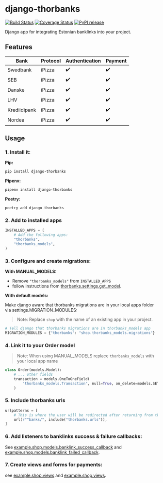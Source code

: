 # django-thorbanks

[![Build Status](https://travis-ci.org/thorgate/django-thorbanks.svg?branch=master)](https://travis-ci.org/thorgate/django-thorbanks)
[![Coverage Status](https://coveralls.io/repos/github/thorgate/django-thorbanks/badge.svg?branch=master)](https://coveralls.io/github/thorgate/django-thorbanks?branch=master)
[![PyPI release](https://badge.fury.io/py/django-thorbanks.png)](https://badge.fury.io/py/django-thorbanks)


Django app for integrating Estonian banklinks into your project.

## Features

Bank            | Protocol    | Authentication      | Payment
--------------- | ----------- | ------------------- | -------
Swedbank        | iPizza      | :heavy_check_mark:  | :heavy_check_mark:
SEB             | iPizza      | :heavy_check_mark:  | :heavy_check_mark:
Danske          | iPizza      | :heavy_check_mark:  | :heavy_check_mark:
LHV             | iPizza      | :heavy_check_mark:  | :heavy_check_mark:
Krediidipank    | iPizza      | :heavy_check_mark:  | :heavy_check_mark:
Nordea          | iPizza      | :heavy_check_mark:  | :heavy_check_mark:

## Usage

### 1. Install it:

**Pip:**

```bash
pip install django-thorbanks
```

**Pipenv:**

```bash
pipenv install django-thorbanks
```

**Poetry:**

```bash
poetry add django-thorbanks
```

### 2. Add to installed apps

```python
INSTALLED_APPS = (
    # Add the following apps:
    "thorbanks",
    "thorbanks_models",
)
```

### 3. Configure and create migrations:

**With MANUAL_MODELS:**

- Remove `"thorbanks_models"` from `INSTALLED_APPS`
- follow instructions from [thorbanks.settings.get_model](./thorbanks/settings.py#L59).

**With default models:**

Make django aware that thorbanks migrations are in your local apps folder via settings.MIGRATION_MODULES:

> Note: Replace `shop` with the name of an existing app in your project.

```python
# Tell django that thorbanks migrations are in thorbanks_models app
MIGRATION_MODULES = {"thorbanks": "shop.thorbanks_models.migrations"}
```

### 4. Link it to your Order model

> Note: When using MANUAL_MODELS replace `thorbanks_models` with your local app name

```python
class Order(models.Model):
    # ... other fields
    transaction = models.OneToOneField(
        "thorbanks_models.Transaction", null=True, on_delete=models.SET_NULL
    )
```

### 5. Include thorbanks urls

```python
urlpatterns = [
    # This is where the user will be redirected after returning from the banklink page
    url(r"^banks/", include("thorbanks.urls")),
]
```

### 6. Add listeners to banklinks success & failure callbacks:

See [example.shop.models.banklink_success_callback](example/shop/models.py#L23) and [example.shop.models.banklink_failed_callback](example/shop/models.py#L44).

### 7. Create views and forms for payments:

see [example.shop.views](example/shop/views.py) and [example.shop.views](example/shop/forms.py).
